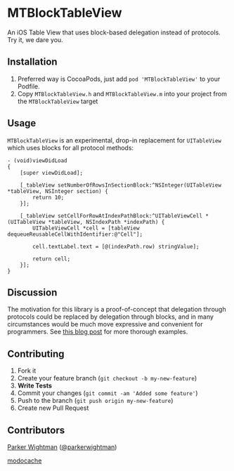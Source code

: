MTBlockTableView
================

An iOS Table View that uses block-based delegation instead of protocols. Try it, we dare you.

## Installation

1. Preferred way is CocoaPods, just add `pod 'MTBlockTableView'` to your Podfile.
2. Copy `MTBlockTableView.h` and `MTBlockTableView.m` into your project from the `MTBlockTableView` target

## Usage

`MTBlockTableView` is an experimental, drop-in replacement for `UITableView` which uses blocks for all protocol methods:

```objc
- (void)viewDidLoad
{
    [super viewDidLoad];

    [_tableView setNumberOfRowsInSectionBlock:^NSInteger(UITableView *tableView, NSInteger section) {
        return 10;
    }];
    
    [_tableView setCellForRowAtIndexPathBlock:^UITableViewCell *(UITableView *tableView, NSIndexPath *indexPath) {
        UITableViewCell *cell = [tableView dequeueReusableCellWithIdentifier:@"Cell"];
        
        cell.textLabel.text = [@(indexPath.row) stringValue];
        
        return cell;
    }];
}
```

## Discussion

The motivation for this library is a proof-of-concept that delegation through protocols could be replaced by delegation through blocks, and in many circumstances would be much move expressive and convenient for programmers. See [this blog post](http://mysteriousdevs.tumblr.com/post/29415817039/blocks-a-case-against-protocol-delegation) for more thorough examples.

## Contributing

1. Fork it
2. Create your feature branch (`git checkout -b my-new-feature`)
3. **Write Tests**
4. Commit your changes (`git commit -am 'Added some feature'`)
5. Push to the branch (`git push origin my-new-feature`)
6. Create new Pull Request

## Contributors
[Parker Wightman](https://github.com/pwightman) ([@parkerwightman](http://twitter.com/parkerwightman))

[modocache](https://github.com/modocache)
